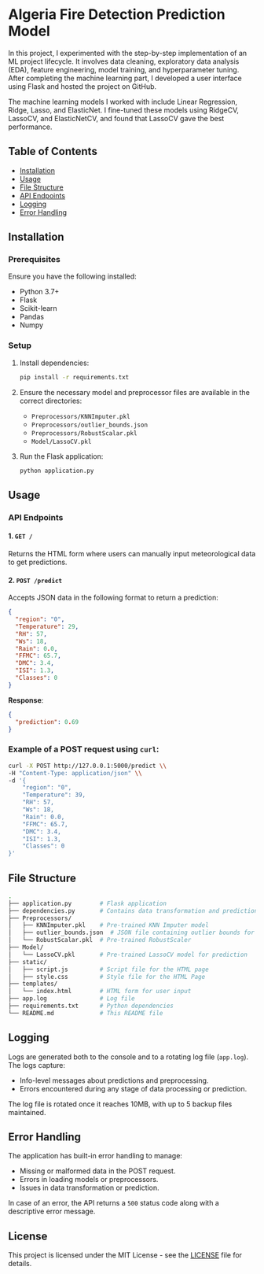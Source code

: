 # Algeria Fire Detection Prediction Model

In this project, I experimented with the step-by-step implementation of an ML project lifecycle. It involves data cleaning, exploratory data analysis (EDA), feature engineering, model training, and hyperparameter tuning. After completing the machine learning part, I developed a user interface using Flask and hosted the project on GitHub.

The machine learning models I worked with include Linear Regression, Ridge, Lasso, and ElasticNet. I fine-tuned these models using RidgeCV, LassoCV, and ElasticNetCV, and found that LassoCV gave the best performance.

## Table of Contents
- [Installation](#installation)
- [Usage](#usage)
- [File Structure](#file-structure)
- [API Endpoints](#api-endpoints)
- [Logging](#logging)
- [Error Handling](#error-handling)


## Installation

### Prerequisites

Ensure you have the following installed:

- Python 3.7+
- Flask
- Scikit-learn
- Pandas
- Numpy

### Setup

1. Install dependencies:
   ```bash
   pip install -r requirements.txt
   ```

2. Ensure the necessary model and preprocessor files are available in the correct directories:
   - `Preprocessors/KNNImputer.pkl`
   - `Preprocessors/outlier_bounds.json`
   - `Preprocessors/RobustScalar.pkl`
   - `Model/LassoCV.pkl`
3. Run the Flask application:
   ```bash
   python application.py
   ```

## Usage

### API Endpoints

#### 1. `GET /`

Returns the HTML form where users can manually input meteorological data to get predictions.

#### 2. `POST /predict`

Accepts JSON data in the following format to return a prediction:

```json
{
  "region": "0",
  "Temperature": 29,
  "RH": 57,
  "Ws": 18,
  "Rain": 0.0,
  "FFMC": 65.7,
  "DMC": 3.4,
  "ISI": 1.3,
  "Classes": 0
}
```

**Response**:

```json
{
  "prediction": 0.69
}
```

### Example of a POST request using `curl`:

```bash
curl -X POST http://127.0.0.1:5000/predict \\
-H "Content-Type: application/json" \\
-d '{
    "region": "0",
    "Temperature": 39,
    "RH": 57,
    "Ws": 18,
    "Rain": 0.0,
    "FFMC": 65.7,
    "DMC": 3.4,
    "ISI": 1.3,
    "Classes": 0
}'
```

## File Structure

```bash
.
├── application.py        # Flask application
├── dependencies.py       # Contains data transformation and prediction logic
├── Preprocessors/
│   ├── KNNImputer.pkl    # Pre-trained KNN Imputer model
│   ├── outlier_bounds.json  # JSON file containing outlier bounds for preprocessing
│   └── RobustScalar.pkl  # Pre-trained RobustScaler
├── Model/
│   └── LassoCV.pkl       # Pre-trained LassoCV model for prediction
├── static/
│   ├── script.js         # Script file for the HTML page
│   ├── style.css         # Style file for the HTML Page
├── templates/
│   └── index.html        # HTML form for user input
├── app.log               # Log file
├── requirements.txt      # Python dependencies
└── README.md             # This README file
```

## Logging

Logs are generated both to the console and to a rotating log file (`app.log`). The logs capture:
- Info-level messages about predictions and preprocessing.
- Errors encountered during any stage of data processing or prediction.

The log file is rotated once it reaches 10MB, with up to 5 backup files maintained.

## Error Handling

The application has built-in error handling to manage:
- Missing or malformed data in the POST request.
- Errors in loading models or preprocessors.
- Issues in data transformation or prediction.

In case of an error, the API returns a `500` status code along with a descriptive error message.

## License

This project is licensed under the MIT License - see the [LICENSE](LICENSE) file for details.
